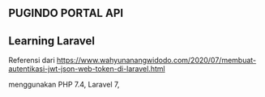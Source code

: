 


## PUGINDO PORTAL API

## Learning Laravel
Referensi dari https://www.wahyunanangwidodo.com/2020/07/membuat-autentikasi-jwt-json-web-token-di-laravel.html

menggunakan PHP 7.4,
Laravel 7,
